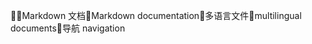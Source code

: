       Markdown 文档   Markdown documentation   多语言文件   multilingual documents   导航
   navigation